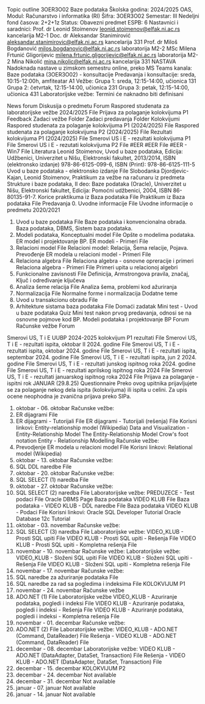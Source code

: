 Topic outline
3OER3O02 Baze podataka
Školska godina: 2024/2025
OAS, Modul: Računarstvo i informatika (RI)
Šifra: 3OER3O02
Semestar: III
Nedeljni fond časova: 2+2+1z
Status: Obavezni predmet
ESPB: 6
Nastavnici i saradnici:
Prof. dr Leonid Stoimenov
leonid.stoimenov@elfak.ni.ac.rs
kancelarija M2-1
Doc. dr Aleksandar Stanimirović
aleksandar.stanimirovic@elfak.ni.ac.rs
kancelarija 331
Prof. dr Miloš Bogdanović
milos.bogdanovic@elfak.ni.ac.rs 
laboratorija M2-2
MSc Milena Frtunić Gligorijevic
milena.frtunic.gligorijevic@elfak.ni.ac.rs 
laboratorija M2-2
Mina Nikolić
mina.nikolic@elfak.ni.ac.rs 
kancelarija 331
NASTAVA
Nadoknada nastave u zimskom semestru online, preko MS Teams kanala:  Baze podataka (3OER3O02) - konsultacije
Predavanja i konsultacije: 
sreda, 10:15-12:00h, amfiteatar A1
Vežbe:
Grupa 1: sreda, 12:15-14:00, učionica 131
Grupa 2: četvrtak, 12:15-14:00, učionica 231
Grupa 3: petak, 12:15-14:00, učionica 431 
Laboratorijske vežbe:  Termini će naknadno biti definisani

News forum
Diskusija o predmetu
Forum
Raspored studenata za laboratorijske vežbe 2024/2025
File
Prijava za polaganje kolokvijuma P1
Feedback
Zadaci vežbe
Folder
Zadaci predavanja
Folder
Kolokvijumi
Raspored studenata za polaganje kolokvijuma P1 (2024/2025)
File
Raspored studenata za polaganje kolokvijuma P2 (2024/2025)
File
Rezultati kolokvijuma P1 (2024/2025)
File
Smerovi US i E - rezultati kolokvijuma P1
File
Smerovi US i E - rezutati kolokvijuma P2
File
#EER
#EER
File
#EER - Win7
File
Literatura
Leonid Stoimenov, Uvod u baze podataka, Edicija: Udžbenici, Univerzitet u Nišu, Elektronski fakultet, 2013/2014, ISBN (elektronsko izdanje) 978-86-6125-099-6, ISBN (Print): 978-86-6125-111-5
Uvod u baze podataka - elektronsko izdanje
File
Slobodanka Djordjevic-Kajan, Leonid Stoimenov, Praktikum za vežbe na računaru iz predmeta Strukture i baze podataka, II deo: Baze podataka (Oracle), Univerzitet u Nišu, Elektronski fakultet, Edicija: Pomoćni udžbenici, 2004, ISBN 86-80135-91-7.
Korice praktikuma iz Baza podataka
File
Praktikum iz Baza podataka
File
  Predavanja
0. Uvodne informacije
File
Uvodne informacije o predmetu 2020/2021
1. Uvod u baze podataka
File
Baze podataka i konvencionalna obrada. Baza podataka, DBMS, Sistem baza podataka.
2. Modeli podataka, Konceptualni model
File
Opšte o modelima podataka. ER model i projektovanje BP.
ER modeli - Primeri
File
3. Relacioni model
File
Relacioni model: Relacija, Šema relacije, Pojava.
Prevođenje ER modela u relacioni model - Primeri
File
4. Relaciona algebra
File
Relaciona algebra - osnovne opreracije i primeri
Relaciona algebra - Primeri
File
Primeri upita u relacionoj algebri
5. Funkcionalne zavisnosti
File
Definicija, Armstrongova pravila, značaj, Ključ i određivanje ključeva
6. Analiza šeme relacija
File
Analiza šema, problemi kod ažuriranja
7. Normalizacija
File
Normalne forme i normalizacija
Dodatne teme
8. Uvod u transakcionu obradu
File
9. Arhitekture sistama baza podataka
File
  Domaći zadatak
Mini test - Uvod u baze podataka
Quiz
Mini test nakon prvog predavanja, odnosi se na osnovne pojmove kod BP.
Modeli podataka i projektovanje BP
Forum
Računske vežbe
Forum

 Smerovi US, T i E
UUBP 2024-2025 kolokvijum P1 rezultati
File
Smerovi US, T i E - rezultati ispita, oktobar II 2024. godine
File
Smerovi US, T i E - rezultati ispita, oktobar 2024. godine
File
Smerovi US, T i E - rezultati ispita, septembar 2024. godine
File
Smerovi US, T i E - rezultati ispita, jun 2 2024. godine
File
Smerovi US, T i E - rezultati junskog ispitnog roka 2024. godine
File
Smerovi US, T i E - rezultati aprilskog ispitnog roka 2024
File
Smerovi US, T i E - rezultati januarskog ispitnog roka 2024
File
Prijava za polaganje - ispitni rok JANUAR (29.8.25)
Questionnaire
Preko ovog upitnika prijavljujete se za polaganje nekog dela ispita (kolokvijuma) ili ispita u celini. 
Za upis ocene neophodna je zvanična prijava preko SIPa.

01. oktobar - 06. oktobar
Računske vežbe:
1. ER dijagrami
File
2. ER dijagrami - Tutorijali
File
ER dijagrami - Tutorijali (rešenja)
File
Korisni linkovi:
Entity-relationship model (Wikipedia)
Data and Visualization - Entity-Relationship Model
The Entity-Relationship Model
Crow's foot notation
Entity - Relationship Modelling
Računske vežbe:
3. Prevodjenje ER modela u relacioni model
File
Korisni linkovi:
Relational model (Wikipedia)
07. oktobar - 13. oktobar
Računske vežbe:
4. SQL DDL naredbe
File
14. oktobar - 20. oktobar
Računske vežbe:
5. SQL SELECT (1) naredba
File
21. oktobar - 27. oktobar
Računske vežbe:
6. SQL SELECT (2) naredba
File
Laboratorijske vežbe:
PREDUZECE - Test podaci
File
Oracle DBMS
Page
Baza podataka VIDEO KLUB
File
Baza podataka - VIDEO KLUB - DDL naredbe
File
Baza podataka VIDEO KLUB - Podaci
File
Korisni linkovi:
Oracle SQL Developer Tutorial
Oracle Database 12c Tutorial
28. oktobar - 03. novembar
Računske vežbe:
7. SQL SELECT (3) naredba
File
Laboratorijske vežbe:
VIDEO_KLUB - Prosti SQL upiti
File
VIDEO KLUB - Prosti SQL upiti - Rešenja
File
VIDEO KLUB - Prosti SQL upiti - Kompletna rešenja
File
04. novembar - 10. novembar
Računske vežbe:
Laboratorijske vežbe:
VIDEO_KLUB - Složeni SQL upiti
File
VIDEO KLUB - Složeni SQL upiti - Rešenja
File
VIDEO KLUB - Složeni SQL upiti - Kompletna rešenja
File
11. novembar - 17. novembar
Računske vežbe:
8. SQL naredbe za ažuriranje podataka
File
9. SQL naredbe za rad sa pogledima i indeksima
File
KOLOKVIJUM P1
18. novembar - 24. novembar
Računske vežbe
10. ADO.NET (1)
File
Laboratorijske vežbe
VIDEO_KLUB - Azuriranje podataka, pogledi i indeksi
File
VIDEO KLUB - Azuriranje podataka, pogledi i indeksi - Rešenja
File
VIDEO KLUB - Azuriranje podataka, pogledi i indeksi - Kompletna rešenja
File
25. novembar - 01. decembar
Računske vežbe:
11. ADO.NET (2)
File
Laboratorijske vežbe:
VIDEO_KLUB - ADO.NET (Command, DataReader)
File
Rešenja - VIDEO KLUB - ADO.NET (Command, DataReader)
File
02. decembar - 08. decembar
Laboratorijske vežbe:
VIDEO KLUB - ADO.NET (DataAdapter, DataSet, Transaction)
File
Rešenja - VIDEO KLUB - ADO.NET (DataAdapter, DataSet, Transaction)
File
09. decembar - 15. decembar
KOLOKVIJUM P2
18. decembar - 24. decembar
Not available
25. decembar - 31. decembar
Not available
01. januar - 07. januar
Not available
07. januar - 14. januar
Not available
